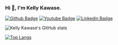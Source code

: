 ### Hi 👋, I'm Kelly Kawase.


[![Github Badge](https://img.shields.io/badge/-Github-000?style=flat-square&logo=Github&logoColor=white&link=https://github.com/kellykawase)](https://github.com/kellykawase)
[![Youtube Badge](https://img.shields.io/badge/-Youtube-yellow?style=flat-square&logo=Youtube&logoColor=white&link=https://youtube.kellykawase.com/)](https://youtube.kellykawase.com/)
[![Linkedin Badge](https://img.shields.io/badge/-LinkedIn-000?style=flat-square&logo=Linkedin&logoColor=white&link=https://br.linkedin.com/in/kellykawase/)](https://br.linkedin.com/in/kellykawase/)

![Kelly Kawase's GitHub stats](https://github-readme-stats.vercel.app/api?username=kellykawase&show_icons=true&theme=radical&bg_color=30,0d0d0d,191919&title_color=f1e05a&text_color=fff&icon_color=f1e05a)

[![Top Langs](https://github-readme-stats.vercel.app/api/top-langs/?username=kellykawase&bg_color=30,0d0d0d,191919&title_color=f1e05a&text_color=fff&icon_color=f1e05a)](https://github.com/kellykawase/github-readme-stats)

